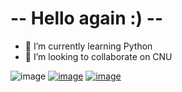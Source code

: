   -- Hello again :) --
   ==============
- 🌱 I’m currently learning Python
- 👯 I’m looking to collaborate on CNU

![image](https://github.com/user-attachments/assets/5db6c342-24f8-4bf5-91a6-12e0ed88b58e) [![image](https://github.com/user-attachments/assets/e6169b37-7aac-44fb-8fb7-b91b8c3b0691)](https://www.instagram.com/hyun_t4e/) [![image](https://github.com/user-attachments/assets/4b6afc7e-6208-40d0-991e-b9325a74f7ab)](https://docs.python.org/3/tutorial/index.html)





